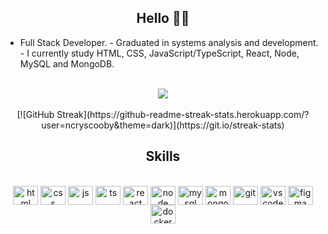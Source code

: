<h2 align="center">Hello 🤘🏻</h2>

- Full Stack Developer. - Graduated in systems analysis and development. - I
currently study HTML, CSS, JavaScript/TypeScript, React, Node, MySQL and
MongoDB.
<br />
<div align="center">
  <a href="https://github.com/ncryscooby/github-readme-stats"
    ><img
      align="center"
      src="https://github-readme-stats.vercel.app/api/top-langs/?username=ncryscooby&layout=compact&theme=dark&hide_border=true"
  /></a>
</div>
<br />
<div align="center">
  [![GitHub Streak](https://github-readme-streak-stats.herokuapp.com/?user=ncryscooby&theme=dark)](https://git.io/streak-stats)
</div>

<div>
  <h2 align="center">Skills</h2>

  <div align="center">
    <br />
    <img
      align="center"
      alt="html"
      height="30"
      width="40"
      src="https://cdn.jsdelivr.net/gh/devicons/devicon/icons/html5/html5-plain.svg"
    />
    <img
      align="center"
      alt="css"
      height="30"
      width="40"
      src="https://cdn.jsdelivr.net/gh/devicons/devicon/icons/css3/css3-plain.svg"
    />
    <img
      align="center"
      alt="js"
      height="30"
      width="40"
      src="https://cdn.jsdelivr.net/gh/devicons/devicon/icons/javascript/javascript-plain.svg"
    />
    <img
      align="center"
      alt="ts"
      height="30"
      width="40"
      src="https://cdn.jsdelivr.net/gh/devicons/devicon/icons/typescript/typescript-plain.svg"
    />
    <img
      align="center"
      alt="react"
      height="30"
      width="40"
      src="https://cdn.jsdelivr.net/gh/devicons/devicon/icons/react/react-original.svg"
    />
    <img
      align="center"
      alt="node"
      height="30"
      width="40"
      src="https://cdn.jsdelivr.net/gh/devicons/devicon/icons/nodejs/nodejs-original.svg"
    />
    <img
      align="center"
      alt="mysql"
      height="30"
      width="40"
      src="https://cdn.jsdelivr.net/gh/devicons/devicon/icons/mysql/mysql-original.svg"
    />
    <img
      align="center"
      alt="mongodb"
      height="30"
      width="40"
      src="https://cdn.jsdelivr.net/gh/devicons/devicon/icons/mongodb/mongodb-plain.svg"
    />
    <img
      align="center"
      alt="git"
      height="30"
      width="40"
      src="https://cdn.jsdelivr.net/gh/devicons/devicon/icons/git/git-plain.svg"
    />
    <img
      align="center"
      alt="vscode"
      height="30"
      width="40"
      src="https://cdn.jsdelivr.net/gh/devicons/devicon/icons/vscode/vscode-original.svg"
    />
    <img
      align="center"
      alt="figma"
      height="30"
      width="40"
      src="https://cdn.jsdelivr.net/gh/devicons/devicon/icons/figma/figma-original.svg"
    />
    <img
      align="center"
      alt="docker"
      height="30"
      width="40"
      src="https://cdn.jsdelivr.net/gh/devicons/devicon/icons/docker/docker-original.svg"
    />
  </div>
</div>
